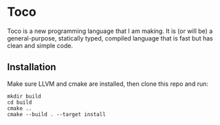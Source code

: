 # Toco
Toco is a new programming language that I am making. It is (or will be) a general-purpose, statically typed, compiled language that is fast but has clean and simple code.

## Installation
Make sure LLVM and cmake are installed, then clone this repo and run:
```
mkdir build
cd build
cmake ..
cmake --build . --target install
```